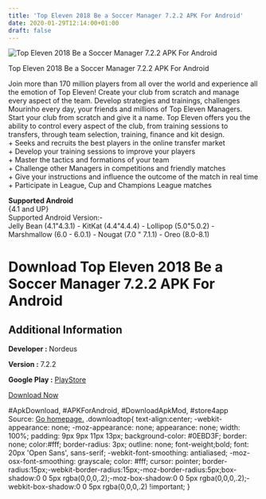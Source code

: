 ```yaml
---
title: 'Top Eleven 2018 Be a Soccer Manager 7.2.2 APK For Android'
date: 2020-01-29T12:14:00+01:00
draft: false
---
```


![Top Eleven 2018 Be a Soccer Manager 7.2.2 APK For Android](https://i0.wp.com/apkhome.net/wp-content/uploads/2018/07/Top-Eleven-2018-Be-a-Soccer-Manager-7.2.2.png "Top Eleven 2018 Be a Soccer Manager 7.2.2 APK For Android")

  

Top Eleven 2018 Be a Soccer Manager 7.2.2 APK For Android

Join more than 170 million players from all over the world and experience all the emotion of Top Eleven! Create your club from scratch and manage every aspect of the team. Develop strategies and trainings, challenges Mourinho every day, your friends and millions of Top Eleven Managers.  
Start your club from scratch and give it a name. Top Eleven offers you the ability to control every aspect of the club, from training sessions to transfers, through team selection, training, finance and kit design.  
\+ Seeks and recruits the best players in the online transfer market  
\+ Develop your training sessions to improve your players  
\+ Master the tactics and formations of your team  
\+ Challenge other Managers in competitions and friendly matches  
\+ Give your instructions and influence the outcome of the match in real time  
\+ Participate in League, Cup and Champions League matches

**Supported Android**  
{4.1 and UP}  
Supported Android Version:-  
Jelly Bean (4.1"4.3.1) - KitKat (4.4"4.4.4) - Lollipop (5.0"5.0.2) - Marshmallow (6.0 - 6.0.1) - Nougat (7.0 " 7.1.1) - Oreo (8.0-8.1)

Download Top Eleven 2018 Be a Soccer Manager 7.2.2 APK For Android
==================================================================

Additional Information
----------------------

**Developer :** Nordeus

**Version :** 7.2.2

**Google Play :** [PlayStore](https://play.google.com/store/apps/details?id=eu.nordeus.topeleven.android)

  

[Download Now](https://store4app.co/post/top-eleven-2018-be-a-soccer-manager-7-2-2-apk-for-android_1573671327)

  
#ApkDownload, #APKForAndroid, #DownloadApkMod, #store4app  
Source: [Go homepage.](https://store4app.co/post/top-eleven-2018-be-a-soccer-manager-7-2-2-apk-for-android_1573671327) .downloadtop{ text-align:center; -webkit-appearance: none; -moz-appearance: none; appearance: none; width: 100%; padding: 9px 9px 11px 13px; background-color: #0EBD3F; border: none; color:#fff; border-radius: 3px; outline: none; font-weight;bold; font: 20px 'Open Sans', sans-serif; -webkit-font-smoothing: antialiased; -moz-osx-font-smoothing: grayscale; color: #fff; cursor: pointer; border-radius:15px;-webkit-border-radius:15px;-moz-border-radius:5px;box-shadow:0 0 5px rgba(0,0,0,.2);-moz-box-shadow:0 0 5px rgba(0,0,0,.2);-webkit-box-shadow:0 0 5px rgba(0,0,0,.2) !important; }